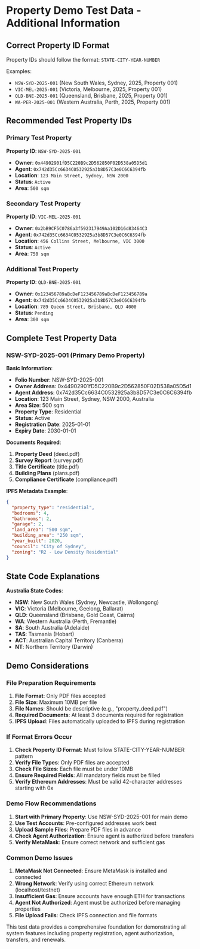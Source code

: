 # Property Demo Test Data - Additional Information

## Correct Property ID Format

Property IDs should follow the format: `STATE-CITY-YEAR-NUMBER`

Examples:
- `NSW-SYD-2025-001` (New South Wales, Sydney, 2025, Property 001)
- `VIC-MEL-2025-001` (Victoria, Melbourne, 2025, Property 001)
- `QLD-BNE-2025-001` (Queensland, Brisbane, 2025, Property 001)
- `WA-PER-2025-001` (Western Australia, Perth, 2025, Property 001)

## Recommended Test Property IDs

### Primary Test Property
**Property ID**: `NSW-SYD-2025-001`
- **Owner**: `0x44902901fD5C220B9c2D562850F02D538a05D5d1`
- **Agent**: `0x742d35Cc6634C0532925a3b8D57C3e0C6C6394fb`
- **Location**: `123 Main Street, Sydney, NSW 2000`
- **Status**: `Active`
- **Area**: `500 sqm`

### Secondary Test Property
**Property ID**: `VIC-MEL-2025-001`
- **Owner**: `0x2bB9CF5C0786a3f592317949Aa102D16d83464C3`
- **Agent**: `0x742d35Cc6634C0532925a3b8D57C3e0C6C6394fb`
- **Location**: `456 Collins Street, Melbourne, VIC 3000`
- **Status**: `Active`
- **Area**: `750 sqm`

### Additional Test Property
**Property ID**: `QLD-BNE-2025-001`
- **Owner**: `0x123456789aBcDeF123456789aBcDeF123456789a`
- **Agent**: `0x742d35Cc6634C0532925a3b8D57C3e0C6C6394fb`
- **Location**: `789 Queen Street, Brisbane, QLD 4000`
- **Status**: `Pending`
- **Area**: `300 sqm`

## Complete Test Property Data

### NSW-SYD-2025-001 (Primary Demo Property)

**Basic Information**:
- **Folio Number**: NSW-SYD-2025-001
- **Owner Address**: 0x44902901fD5C220B9c2D562850F02D538a05D5d1
- **Agent Address**: 0x742d35Cc6634C0532925a3b8D57C3e0C6C6394fb
- **Location**: 123 Main Street, Sydney, NSW 2000, Australia
- **Area Size**: 500 sqm
- **Property Type**: Residential
- **Status**: Active
- **Registration Date**: 2025-01-01
- **Expiry Date**: 2030-01-01

**Documents Required**:
1. **Property Deed** (deed.pdf)
2. **Survey Report** (survey.pdf)
3. **Title Certificate** (title.pdf)
4. **Building Plans** (plans.pdf)
5. **Compliance Certificate** (compliance.pdf)

**IPFS Metadata Example**:
```json
{
  "property_type": "residential",
  "bedrooms": 4,
  "bathrooms": 2,
  "garage": 2,
  "land_area": "500 sqm",
  "building_area": "250 sqm",
  "year_built": 2020,
  "council": "City of Sydney",
  "zoning": "R2 - Low Density Residential"
}
```

## State Code Explanations

**Australia State Codes**:
- **NSW**: New South Wales (Sydney, Newcastle, Wollongong)
- **VIC**: Victoria (Melbourne, Geelong, Ballarat)
- **QLD**: Queensland (Brisbane, Gold Coast, Cairns)
- **WA**: Western Australia (Perth, Fremantle)
- **SA**: South Australia (Adelaide)
- **TAS**: Tasmania (Hobart)
- **ACT**: Australian Capital Territory (Canberra)
- **NT**: Northern Territory (Darwin)

## Demo Considerations

### File Preparation Requirements
1. **File Format**: Only PDF files accepted
2. **File Size**: Maximum 10MB per file
3. **File Names**: Should be descriptive (e.g., "property_deed.pdf")
4. **Required Documents**: At least 3 documents required for registration
5. **IPFS Upload**: Files automatically uploaded to IPFS during registration

### If Format Errors Occur
1. **Check Property ID Format**: Must follow STATE-CITY-YEAR-NUMBER pattern
2. **Verify File Types**: Only PDF files are accepted
3. **Check File Sizes**: Each file must be under 10MB
4. **Ensure Required Fields**: All mandatory fields must be filled
5. **Verify Ethereum Addresses**: Must be valid 42-character addresses starting with 0x

### Demo Flow Recommendations
1. **Start with Primary Property**: Use NSW-SYD-2025-001 for main demo
2. **Use Test Accounts**: Pre-configured addresses work best
3. **Upload Sample Files**: Prepare PDF files in advance
4. **Check Agent Authorization**: Ensure agent is authorized before transfers
5. **Verify MetaMask**: Ensure correct network and sufficient gas

### Common Demo Issues
1. **MetaMask Not Connected**: Ensure MetaMask is installed and connected
2. **Wrong Network**: Verify using correct Ethereum network (localhost/testnet)
3. **Insufficient Gas**: Ensure accounts have enough ETH for transactions
4. **Agent Not Authorized**: Agent must be authorized before managing properties
5. **File Upload Fails**: Check IPFS connection and file formats

This test data provides a comprehensive foundation for demonstrating all system features including property registration, agent authorization, transfers, and renewals. 